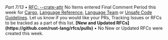 *Part 7/13*
• [RFC: \-\-crate\-attr](https://github.com/rust-lang/rfcs/pull/3791)
No Items entered Final Comment Period this week for [Cargo](https://github.com/rust-lang/cargo/issues?q=is%3Aopen+label%3Afinal-comment-period+sort%3Aupdated-desc), [Language Reference](https://github.com/rust-lang/reference/issues?q=is%3Aopen+label%3Afinal-comment-period+sort%3Aupdated-desc), [Language Team](https://github.com/rust-lang/lang-team/issues?q=is%3Aopen+label%3Afinal-comment-period+sort%3Aupdated-desc+) or [Unsafe Code Guidelines](https://github.com/rust-lang/unsafe-code-guidelines/issues?q=is%3Aopen+label%3Afinal-comment-period+sort%3Aupdated-desc)\.
Let us know if you would like your PRs, Tracking Issues or RFCs to be tracked as a part of this list\.
**\[New and Updated RFCs\]\(https://github\.com/rust\-lang/rfcs/pulls\)**
• No New or Updated RFCs were created this week\.
